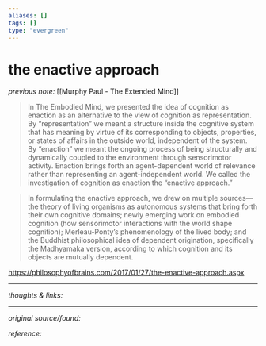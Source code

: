 ```yaml
---
aliases: []
tags: []
type: "evergreen"
---
```


# the enactive approach

_previous note:_ [[Murphy Paul - The Extended Mind]]

> In The Embodied Mind, we presented the idea of cognition as enaction as an alternative to the view of cognition as representation. By “representation” we meant a structure inside the cognitive system that has meaning by virtue of its corresponding to objects, properties, or states of affairs in the outside world, independent of the system. By “enaction” we meant the ongoing process of being structurally and dynamically coupled to the environment through sensorimotor activity. Enaction brings forth an agent-dependent world of relevance rather than representing an agent-independent world. We called the investigation of cognition as enaction the “enactive approach.”

> In formulating the enactive approach, we drew on multiple sources—the theory of living organisms as autonomous systems that bring forth their own cognitive domains; newly emerging work on embodied cognition (how sensorimotor interactions with the world shape cognition); Merleau-Ponty’s phenomenology of the lived body; and the Buddhist philosophical idea of dependent origination, specifically the Madhyamaka version, according to which cognition and its objects are mutually dependent.

https://philosophyofbrains.com/2017/01/27/the-enactive-approach.aspx



---

_thoughts & links:_




---

_original source/found:_ 

_reference:_ 
